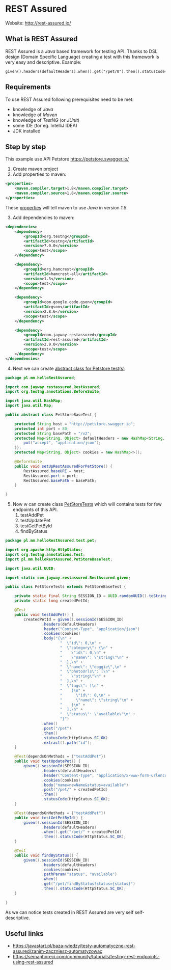# REST Assured

Website: http://rest-assured.io/

## What is REST Assured
REST Assured is a _Java_ based framework for testing API. 
Thanks to DSL design (Domain Specific Language) creating a test with this framework is very easy and descriptive.
Example:
```
given().headers(defaultHeaders).when().get("/pet/0").then().statusCode(HttpStatus.SC_OK);
```
## Requirements
To use REST Assured following prerequisites need to be met:
* knowledge of _Java_
* knowledge of _Maven_
* knowledge of _TestNG_ (or _JUnit_)
* some IDE (for eg. IntelliJ IDEA)
* JDK installed

## Step by step
This example use API Petstore https://petstore.swagger.io/

1. Create maven project
2. Add properties to maven:
```xml
<properties>
    <maven.compiler.target>1.8</maven.compiler.target>
    <maven.compiler.source>1.8</maven.compiler.source>
</properties>
```
These [properties](https://mkyong.com/maven/how-to-tell-maven-to-use-java-8/) will tell maven to use _Java_ in version _1.8_.

3. Add dependencies to maven:
```xml
<dependencies>
    <dependency>
        <groupId>org.testng</groupId>
        <artifactId>testng</artifactId>
        <version>7.0.0</version>
        <scope>test</scope>
    </dependency>

    <dependency>
        <groupId>org.hamcrest</groupId>
        <artifactId>hamcrest-all</artifactId>
        <version>1.3</version>
        <scope>test</scope>
    </dependency>

    <dependency>
        <groupId>com.google.code.gson</groupId>
        <artifactId>gson</artifactId>
        <version>2.8.6</version>
        <scope>test</scope>
    </dependency>

    <dependency>
        <groupId>com.jayway.restassured</groupId>
        <artifactId>rest-assured</artifactId>
        <version>2.9.0</version>
        <scope>test</scope>
    </dependency>
</dependencies>
```

4. Next we can create [abstract class for Petstore test(s)](src/test/java/pl/mm/helloRestAssured/PetStoreBaseTest.java)
````java
package pl.mm.helloRestAssured;

import com.jayway.restassured.RestAssured;
import org.testng.annotations.BeforeSuite;

import java.util.HashMap;
import java.util.Map;

public abstract class PetStoreBaseTest {

    protected String host = "http://petstore.swagger.io";
    protected int port = 80;
    protected String basePath = "/v2";
    protected Map<String, Object> defaultHeaders = new HashMap<String, Object>() {{
        put("accept", "application/json");
    }};
    protected Map<String, Object> cookies = new HashMap<>();

    @BeforeSuite
    public void setUpRestAssuredForPetStore() {
        RestAssured.baseURI = host;
        RestAssured.port = port;
        RestAssured.basePath = basePath;
    }

}
````
5. Now w can create class [PetStoreTests](src/test/java/pl/mm/helloRestAssured/test/pet/PetStoreTests.java) which will contains tests for few endpoints of this API.
   1. testAddPet
   2. testUpdatePet
   3. testGetPetById
   4. findByStatus
````java
package pl.mm.helloRestAssured.test.pet;

import org.apache.http.HttpStatus;
import org.testng.annotations.Test;
import pl.mm.helloRestAssured.PetStoreBaseTest;

import java.util.UUID;

import static com.jayway.restassured.RestAssured.given;

public class PetStoreTests extends PetStoreBaseTest {

    private static final String SESSION_ID = UUID.randomUUID().toString();
    private static long createdPetId;

    @Test
    public void testAddPet() {
        createdPetId = given().sessionId(SESSION_ID)
                .headers(defaultHeaders)
                .header("Content-Type", "application/json")
                .cookies(cookies)
                .body("{\n" +
                        "  \"id\": 0,\n" +
                        "  \"category\": {\n" +
                        "    \"id\": 0,\n" +
                        "    \"name\": \"string\"\n" +
                        "  },\n" +
                        "  \"name\": \"doggie\",\n" +
                        "  \"photoUrls\": [\n" +
                        "    \"string\"\n" +
                        "  ],\n" +
                        "  \"tags\": [\n" +
                        "    {\n" +
                        "      \"id\": 0,\n" +
                        "      \"name\": \"string\"\n" +
                        "    }\n" +
                        "  ],\n" +
                        "  \"status\": \"available\"\n" +
                        "}")
                .when()
                .post("/pet")
                .then()
                .statusCode(HttpStatus.SC_OK)
                .extract().path("id");
    }

    @Test(dependsOnMethods = {"testAddPet"})
    public void testUpdatePet() {
        given().sessionId(SESSION_ID)
                .headers(defaultHeaders)
                .header("Content-Type", "application/x-www-form-urlencoded")
                .cookies(cookies)
                .body("name=newName&status=available")
                .post("/pet/" + createdPetId)
                .then()
                .statusCode(HttpStatus.SC_OK);
    }

    @Test(dependsOnMethods = {"testAddPet"})
    public void testGetPetById() {
        given().sessionId(SESSION_ID)
                .headers(defaultHeaders)
                .when().get("/pet/" + createdPetId)
                .then().statusCode(HttpStatus.SC_OK);
    }

    @Test
    public void findByStatus() {
        given().sessionId(SESSION_ID)
                .headers(defaultHeaders)
                .cookies(cookies)
                .pathParam("status", "available")
                .when()
                .get("/pet/findByStatus?status={status}")
                .then().statusCode(HttpStatus.SC_OK);
    }

}
````

As we can notice tests created in REST Assured are very self self-descriptive.

## Useful links
* https://javastart.pl/baza-wiedzy/testy-automatyczne-rest-assured/zanim-zaczniesz-automatyzowac
* https://semaphoreci.com/community/tutorials/testing-rest-endpoints-using-rest-assured
